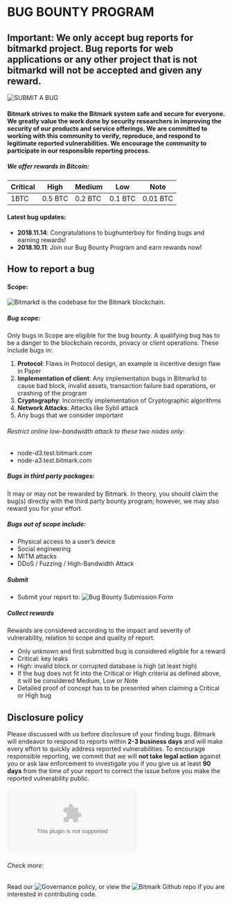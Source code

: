 # BUG BOUNTY PROGRAM

## **Important:** We only accept bug reports for **bitmarkd** project. Bug reports for web applications or any other project that is not **bitmarkd** will not be accepted and given any reward.

![SUBMIT A BUG](https://docs.google.com/forms/d/e/1FAIpQLSeVzZfd-DDQNuVVDMkwgu4VSxmPnvB6OLo_sw_9CH1w34xoZA/viewform)

#### Bitmark strives to make the Bitmark system safe and secure for everyone. We greatly value the work done by security researchers in improving the security of our products and service offerings. We are committed to working with this community to verify, reproduce, and respond to legitimate reported vulnerabilities. We encourage the community to participate in our responsible reporting process.

##### We offer rewards in Bitcoin:
| Critical | High | Medium | Low | Note |
|----------|------|--------|-----|------|
| 1BTC | 0.5 BTC | 0.2 BTC | 0.1 BTC | 0.01 BTC |

#### Latest bug updates:
* **2018.11.14**: Congratulations to bughunterboy for finding bugs and earning rewards!
* **2018.10.11**: Join our Bug Bounty Program and earn rewards now!


## How to report a bug

#### Scope:
![Bitmarkd](https://github.com/bitmark-inc/bitmarkd) is the codebase for the Bitmark blockchain.

##### Bug scope:
Only bugs in Scope are eligible for the bug bounty. A qualifying bug has to be a danger to the blockchain records, privacy or client operations. These include bugs in:
1. **Protocol**: Flaws in Protocol design, an example is incentive design flaw in Paper
2. **Implementation of client**: Any implementation bugs in Bitmarkd to cause bad block, invalid assets, transaction failure bad operations, or crashing of the program
3. **Cryptography**: Incorrectly implementation of Cryptographic algorithms
4. **Network Attacks**: Attacks like Sybil attack
5. Any bugs that we consider important

###### Restrict online low-bandwidth attack to these two nodes only:
* node-d3.test.bitmark.com
* node-a3.test.bitmark.com

##### Bugs in third party packages:
It may or may not be rewarded by Bitmark. In theory, you should claim the bug(s) directly with the third party bounty program; however, we may also reward you for your effort.

##### Bugs out of scope include:
* Physical access to a user’s device
* Social engineering
* MITM attacks
* DDoS / Fuzzing / High-Bandwidth Attack

##### Submit
* Submit your report to: ![Bug Bounty Submission Form](https://docs.google.com/forms/d/e/1FAIpQLSeVzZfd-DDQNuVVDMkwgu4VSxmPnvB6OLo_sw_9CH1w34xoZA/viewform)

##### Collect rewards
Rewards are considered according to the impact and severity of vulnerability, relation to scope and quality of report. 

* Only unknown and first submitted bug is considered eligible for a reward
* Critical: key leaks
* High: invalid block or corrupted database is high (at least high)
* If the bug does not fit into the Critical or High criteria as defined above, it will be considered Medium, Low or Note
* Detailed proof of concept has to be presented when claiming a Critical or High bug

## Disclosure policy
Please discussed with us before disclosure of your finding bugs. Bitmark will endeavor to respond to reports within **2-3 business days** and will make every effort to quickly address reported vulnerabilities. To encourage responsible reporting, we commit that we will **not take legal action** against you or ask law enforcement to investigate you if you give us at least **90 days** from the time of your report to correct the issue before you make the reported vulnerability public.

![CONTACT US](mailto:security@bitmark.com)

###### Check more:
Read our ![Governance policy](https://bitmark.com/en/legal/governance-policy), or view the ![Bitmark Github](https://bitmark.com/en/developers/github) repo if you are interested in contributing code.
